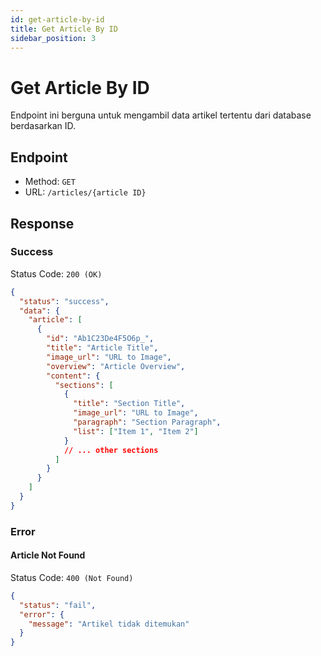 ```yaml
---
id: get-article-by-id
title: Get Article By ID
sidebar_position: 3
---
```


# Get Article By ID

Endpoint ini berguna untuk mengambil data artikel tertentu dari database berdasarkan ID.

## Endpoint

- Method: `GET`
- URL: `/articles/{article ID}`

## Response

### Success

Status Code: `200 (OK)`

```json
{
  "status": "success",
  "data": {
    "article": [
      {
        "id": "Ab1C23De4F5O6p_",
        "title": "Article Title",
        "image_url": "URL to Image",
        "overview": "Article Overview",
        "content": {
          "sections": [
            {
              "title": "Section Title",
              "image_url": "URL to Image",
              "paragraph": "Section Paragraph",
              "list": ["Item 1", "Item 2"]
            }
            // ... other sections
          ]
        }
      }
    ]
  }
}
```

### Error

#### Article Not Found

Status Code: `400 (Not Found)`

```json
{
  "status": "fail",
  "error": {
    "message": "Artikel tidak ditemukan"
  }
}
```
